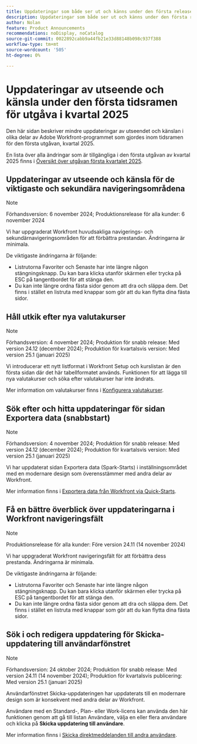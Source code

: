 ```yaml
---
title: Uppdateringar som både ser ut och känns under den första releasefrekvensen i kvartal 2025
description: Uppdateringar som både ser ut och känns under den första releasefrekvensen i kvartal 2025
author: Nolan
feature: Product Announcements
recommendations: noDisplay, noCatalog
source-git-commit: 0022892cabb9a44fb21e33d88148b098c937f388
workflow-type: tm+mt
source-wordcount: '505'
ht-degree: 0%

---
```


# Uppdateringar av utseende och känsla under den första tidsramen för utgåva i kvartal 2025

Den här sidan beskriver mindre uppdateringar av utseendet och känslan i olika delar av Adobe Workfront-programmet som gjordes inom tidsramen för den första utgåvan, kvartal 2025.

En lista över alla ändringar som är tillgängliga i den första utgåvan av kvartal 2025 finns i [Översikt över utgåvan första kvartalet 2025](/help/quicksilver/product-announcements/product-releases/25-q1-release-activity/25-q1-release-overview.md).

## Uppdateringar av utseende och känsla för de viktigaste och sekundära navigeringsområdena

>[!NOTE]
>
>Förhandsversion: 6 november 2024; Produktionsrelease för alla kunder: 6 november 2024

Vi har uppgraderat Workfront huvudsakliga navigerings- och sekundärnavigeringsområden för att förbättra prestandan. Ändringarna är minimala.

De viktigaste ändringarna är följande:

* Listrutorna Favoriter och Senaste har inte längre någon stängningsknapp. Du kan bara klicka utanför skärmen eller trycka på ESC på tangentbordet för att stänga den.
* Du kan inte längre ordna fästa sidor genom att dra och släppa dem. Det finns i stället en listruta med knappar som gör att du kan flytta dina fästa sidor.

## Håll utkik efter nya valutakurser

>[!NOTE]
>
>Förhandsversion: 4 november 2024; Produktion för snabb release: Med version 24.12 (december 2024); Produktion för kvartalsvis version: Med version 25.1 (januari 2025)

Vi introducerar ett nytt listformat i Workfront Setup och kurslistan är den första sidan där det här tabellformatet används. Funktionen för att lägga till nya valutakurser och söka efter valutakurser har inte ändrats.

Mer information om valutakurser finns i [Konfigurera valutakurser](/help/quicksilver/administration-and-setup/manage-workfront/exchange-rates/set-up-exchange-rates.md).

## Sök efter och hitta uppdateringar för sidan Exportera data (snabbstart)

>[!NOTE]
>
>Förhandsversion: 4 november 2024; Produktion för snabb release: Med version 24.12 (december 2024); Produktion för kvartalsvis version: Med version 25.1 (januari 2025)

Vi har uppdaterat sidan Exportera data (Spark-Starts) i inställningsområdet med en modernare design som överensstämmer med andra delar av Workfront.

Mer information finns i [Exportera data från Workfront via Quick-Starts](/help/quicksilver/administration-and-setup/manage-workfront/using-kick-starts/export-data-from-wf-via-kick-starts.md).

## Få en bättre överblick över uppdateringarna i Workfront navigeringsfält

>[!NOTE]
>
>Produktionsrelease för alla kunder: Före version 24.11 (14 november 2024)

Vi har uppgraderat Workfront navigeringsfält för att förbättra dess prestanda. Ändringarna är minimala.

De viktigaste ändringarna är följande:

* Listrutorna Favoriter och Senaste har inte längre någon stängningsknapp. Du kan bara klicka utanför skärmen eller trycka på ESC på tangentbordet för att stänga den.
* Du kan inte längre ordna fästa sidor genom att dra och släppa dem. Det finns i stället en listruta med knappar som gör att du kan flytta dina fästa sidor.

## Sök i och redigera uppdatering för Skicka-uppdatering till användarfönstret

>[!NOTE]
>
>Förhandsversion: 24 oktober 2024; Produktion för snabb release: Med version 24.11 (14 november 2024); Produktion för kvartalsvis publicering: Med version 25.1 (januari 2025)

Användarfönstret Skicka-uppdateringen har uppdaterats till en modernare design som är konsekvent med andra delar av Workfront.

Användare med en Standard-, Plan- eller Work-licens kan använda den här funktionen genom att gå till listan Användare, välja en eller flera användare och klicka på **Skicka uppdatering till användare**.

Mer information finns i [Skicka direktmeddelanden till andra användare](/help/quicksilver/people-teams-and-groups/work-directly-with-others/send-direct-messages-to-other-users.md).
